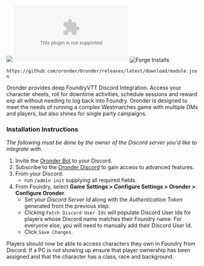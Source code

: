 ![](https://img.shields.io/badge/Foundry-v11-informational)
![Latest Release Download Count](https://img.shields.io/github/downloads/oronder/Oronder/latest/module.zip)
![Forge Installs](https://img.shields.io/badge/dynamic/json?label=Forge%20Installs&query=package.installs&suffix=%25&url=https%3A%2F%2Fforge-vtt.com%2Fapi%2Fbazaar%2Fpackage%2Foronder&colorB=4aa94a)

`https://github.com/oronder/Oronder/releases/latest/download/module.json`

Oronder provides deep FoundryVTT Discord Integration. Access your character sheets, roll for downtime activities, schedule sessions and reward exp all without needing to log back into Foundry. Oronder is designed to meet the needs of running a complex Westmarches game with multiple DMs and players, but also shines for single party campaigns.

### Installation Instructions
_The following must be done by the owner of the Discord server you'd like to integrate with._

1.  Invite the [Oronder Bot](https://discord.com/oauth2/authorize?client_id=1064553830810923048&scope=bot+guilds.members.read&permissions=403761728512) to your Discord.
2.  Subscribe to the [Oronder Discord](https://discord.gg/27npDAXaCA) to gain access to advanced features.
3.  From your Discord:
    - run `/admin init` supplying all required fields.
5.  From Foundry, select **Game Settings > Configure Settings > Oronder > Configure Oronder**.
    - Set your _Discord Server Id_ along with the _Authentication Token_ generated from the previous step.
    - Clicking `Fetch Discord User Ids` will populate Discord User Ids for players whose Discord name matches their Foundry name. For everyone else, you will need to manually add their Discord User Id.
    - Click `Save Changes`.

Players should now be able to access characters they own in Foundry from Discord. If a PC is not showing up ensure that player ownership has been assigned and that the character has a class, race and background.
